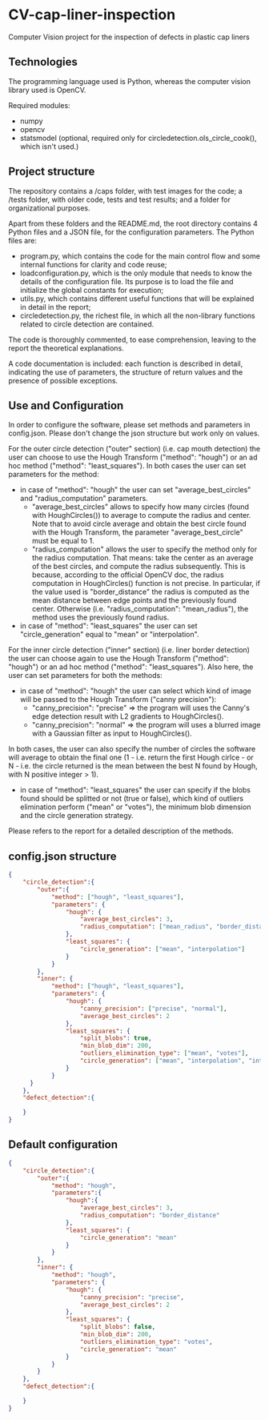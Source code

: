 # CV-cap-liner-inspection
Computer Vision project for the inspection of defects in plastic cap liners

## Technologies
The programming language used is Python, whereas the computer vision library used is OpenCV.

Required modules:
* numpy
* opencv
* statsmodel (optional, required only for circledetection.ols_circle_cook(), which isn't used.)

## Project structure
The repository contains a /caps folder, with test images for the code; a /tests folder, with older code, tests and test results; and a folder for organizational purposes.

Apart from these folders and the README.md, the root directory contains 4 Python files and a JSON file, for the configuration parameters. The Python files are:

* program.py, which contains the code for the main control flow and some internal functions for clarity and code reuse;
* loadconfiguration.py, which is the only module that needs to know the details of the configuration file. Its purpose is to load the file and initialize the global constants for execution;
* utils.py, which contains different useful functions that will be explained in detail in the report;
* circledetection.py, the richest file, in which all the non-library functions related to circle detection are contained.

The code is thoroughly commented, to ease comprehension, leaving to the report the theoretical explanations.

A code documentation is included: each function is described in detail, indicating the use of parameters, the structure of return values and the presence of possible exceptions.

## Use and Configuration
In order to configure the software, please set methods and parameters in config.json. Please don't change the json structure but work only on values.

For the outer circle detection ("outer" section) (i.e. cap mouth detection) the user can choose to use the Hough Transform ("method": "hough") or an ad hoc method ("method": "least_squares").
In both cases the user can set parameters for the method:

* in case of "method": "hough" the user can set "average_best_circles" and "radius_computation" parameters.
    * "average_best_circles" allows to specify how many circles (found with HoughCircles()) to average to compute the radius and center. Note that to avoid circle average and obtain the best circle found with the Hough Transform, the parameter "average_best_circle" must be equal to 1.
	* "radius_computation" allows the user to specify the method only for the radius computation. That means: take the center as an average of the best circles, and compute the radius subsequently. This is because, according to the official OpenCV doc, the radius computation in HoughCircles() function is not precise. In particular, if the value used is "border_distance" the radius is computed as the mean distance between edge points and the previously found center. Otherwise (i.e. "radius_computation": "mean_radius"), the method uses the previously found radius.
* in case of "method": "least_squares" the user can set "circle_generation" equal to "mean" or "interpolation".

For the inner circle detection ("inner" section) (i.e. liner border detection) the user can choose again to use the Hough Transform ("method": "hough") or an ad hoc method ("method": "least_squares").
Also here, the user can set parameters for both the methods:
* in case of "method": "hough" the user can select which kind of image will be passed to the Hough Transform ("canny precision"): 
    * "canny_precision": "precise" => the program will uses the Canny's edge detection result with L2 gradients to HoughCircles().
	* "canny_precision": "normal" => the program will uses a blurred image with a Gaussian filter as input to HoughCircles().

In both cases, the user can also specify the number of circles the software will average to obtain the final one (1 - i.e. return the first Hough cirlce - or N - i.e. the circle returned is the mean between the best N found by Hough, with N positive integer > 1).
* in case of "method": "least_squares" the user can specify if the blobs found should be splitted or not (true or false), which kind of outliers elimination perform ("mean" or "votes"), the minimum blob dimension and the circle generation strategy.

Please refers to the report for a detailed description of the methods.

## config.json structure

```json 
{
    "circle_detection":{
        "outer":{
            "method": ["hough", "least_squares"],
            "parameters": {
				"hough": {
					"average_best_circles": 3,
                    "radius_computation": ["mean_radius", "border_distance"]
				},
				"least_squares": {
					"circle_generation": ["mean", "interpolation"]
				}
            }
        },
        "inner": {
            "method": ["hough", "least_squares"],
            "parameters": {
                "hough": {
					"canny_precision": ["precise", "normal"],
                    "average_best_circles": 2
                },
                "least_squares": {
                    "split_blobs": true,
					"min_blob_dim": 200,
                    "outliers_elimination_type": ["mean", "votes"],
                    "circle_generation": ["mean", "interpolation", "interpolation_cook"]
                }
            }
      }
    },
    "defect_detection":{

    }
}
```

## Default configuration

```json
{
    "circle_detection":{
        "outer":{
            "method": "hough",
            "parameters":{
                "hough":{
                    "average_best_circles": 3,
                    "radius_computation": "border_distance"
                },
                "least_squares": {
                    "circle_generation": "mean"
                }
            }
        },
        "inner": {
            "method": "hough",
            "parameters": {
                "hough": {
                    "canny_precision": "precise",
                    "average_best_circles": 2
                },
                "least_squares": {
                    "split_blobs": false,
					"min_blob_dim": 200,
                    "outliers_elimination_type": "votes",
                    "circle_generation": "mean"
                }
            }
		}
    },
    "defect_detection":{

    }
}
```